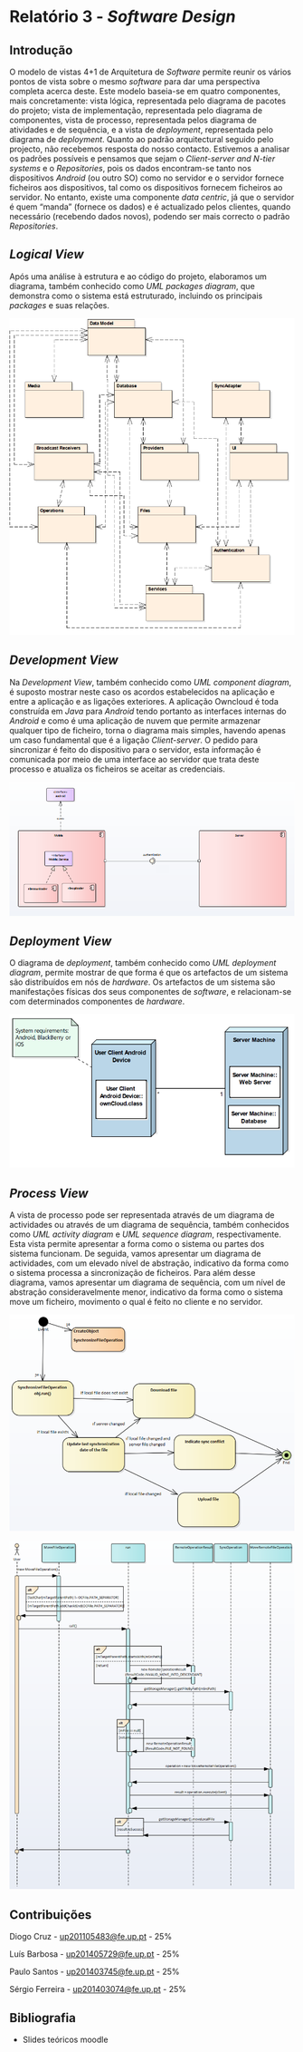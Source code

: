 # Relatório 3 - *Software Design*

## Introdução

O modelo de vistas 4+1 de Arquitetura de *Software* permite reunir os vários pontos de vista sobre o mesmo *software* para dar uma perspectiva completa acerca deste. Este modelo baseia-se em quatro componentes, mais concretamente: vista lógica, representada pelo diagrama de pacotes do projeto; vista de implementação, representada pelo diagrama de componentes, vista de processo, representada pelos diagrama de atividades e de sequência, e a vista de *deployment*, representada pelo diagrama de *deployment*.
Quanto ao padrão arquitectural seguido pelo projecto, não recebemos resposta do nosso contacto. Estivemos a analisar os padrões possíveis e pensamos que sejam o *Client-server and N-tier systems* e o *Repositories*,  pois os dados encontram-se tanto nos dispositivos *Android* (ou outro SO) como no servidor e o servidor fornece ficheiros aos dispositivos, tal como os dispositivos fornecem ficheiros ao servidor. No entanto, existe uma componente *data centric*, já que o servidor é quem “manda” (fornece os dados) e é actualizado pelos clientes, quando necessário (recebendo dados novos), podendo ser mais correcto o padrão *Repositories*.

## *Logical View*

Após uma análise à estrutura e ao código do projeto, elaboramos um diagrama, também conhecido como *UML packages diagram*, que demonstra como o sistema está estruturado, incluindo os principais *packages* e suas relações.

![LogicalView](/ESOF-docs/resources/logicalview.png)

## *Development View*

Na *Development View*, também conhecido como *UML component diagram*, é suposto mostrar neste caso os acordos estabelecidos na aplicação e entre a aplicação e as ligações exteriores. 
A aplicação Owncloud é toda construída em *Java* para *Android* tendo portanto as interfaces internas do *Android* e como é uma aplicação de nuvem que permite armazenar qualquer tipo de ficheiro, torna o diagrama mais simples, havendo apenas um caso fundamental que é a ligação *Client-server*.
O pedido para sincronizar é feito do dispositivo para o servidor, esta informação é comunicada por meio de uma interface ao servidor que trata deste processo e atualiza os ficheiros se aceitar as credenciais.

![DevelopmentView](/ESOF-docs/resources/componentview.png)

## *Deployment View*

O diagrama de *deployment*, também conhecido como *UML deployment diagram*, permite mostrar de que forma é que os artefactos de um sistema são distribuídos em nós de *hardware*. Os artefactos de um sistema são manifestações físicas dos seus componentes de *software*, e relacionam-se com determinados componentes de *hardware*.

![DeploymentView](/ESOF-docs/resources/deploymentview.PNG)

## *Process View*
A vista de processo pode ser representada através de um diagrama de actividades ou através de um diagrama de sequência, também conhecidos como *UML activity diagram* e *UML sequence diagram*, respectivamente. Esta vista permite apresentar a forma como o sistema ou partes dos sistema funcionam. De seguida, vamos apresentar um diagrama de actividades, com um elevado nível de abstração, indicativo da forma como o sistema processa a sincronização de ficheiros. Para além desse diagrama, vamos apresentar um diagrama de sequência, com um nível de abstração consideravelmente menor, indicativo da forma como o sistema move um ficheiro, movimento o qual é feito no cliente e no servidor.

![ProcessView](/ESOF-docs/resources/activitydiagram.png)

![ProcessView](/ESOF-docs/resources/sequencediagram.png)

## Contribuições

Diogo Cruz - up201105483@fe.up.pt - 25%

Luís Barbosa - up201405729@fe.up.pt - 25%

Paulo Santos - up201403745@fe.up.pt - 25%

Sérgio Ferreira - up201403074@fe.up.pt - 25%

## Bibliografia

* Slides teóricos moodle
